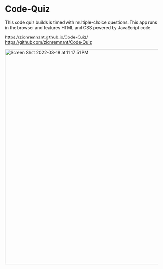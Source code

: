 # Code-Quiz

This code quiz builds is timed with multiple-choice questions. This app runs in the browser and features HTML and CSS powered by JavaScript code.

https://zionremnant.github.io/Code-Quiz/
https://github.com/zionremnant/Code-Quiz

<img width="706" alt="Screen Shot 2022-03-18 at 11 17 51 PM" src="https://user-images.githubusercontent.com/99617307/159109945-4251ca16-d6cd-409c-9e61-195587fd5a70.png">
